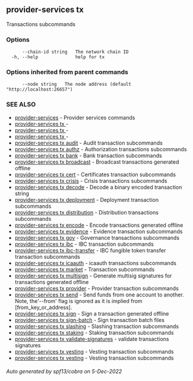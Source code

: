 ## provider-services tx

Transactions subcommands

### Options

```
      --chain-id string   The network chain ID
  -h, --help              help for tx
```

### Options inherited from parent commands

```
      --node string   The node address (default "http://localhost:26657")
```

### SEE ALSO

* [provider-services](provider-services.md)	 - Provider services commands
* [provider-services tx ](provider-services_tx_.md)	 - 
* [provider-services tx ](provider-services_tx_.md)	 - 
* [provider-services tx ](provider-services_tx_.md)	 - 
* [provider-services tx audit](provider-services_tx_audit.md)	 - Audit transaction subcommands
* [provider-services tx authz](provider-services_tx_authz.md)	 - Authorization transactions subcommands
* [provider-services tx bank](provider-services_tx_bank.md)	 - Bank transaction subcommands
* [provider-services tx broadcast](provider-services_tx_broadcast.md)	 - Broadcast transactions generated offline
* [provider-services tx cert](provider-services_tx_cert.md)	 - Certificates transaction subcommands
* [provider-services tx crisis](provider-services_tx_crisis.md)	 - Crisis transactions subcommands
* [provider-services tx decode](provider-services_tx_decode.md)	 - Decode a binary encoded transaction string
* [provider-services tx deployment](provider-services_tx_deployment.md)	 - Deployment transaction subcommands
* [provider-services tx distribution](provider-services_tx_distribution.md)	 - Distribution transactions subcommands
* [provider-services tx encode](provider-services_tx_encode.md)	 - Encode transactions generated offline
* [provider-services tx evidence](provider-services_tx_evidence.md)	 - Evidence transaction subcommands
* [provider-services tx gov](provider-services_tx_gov.md)	 - Governance transactions subcommands
* [provider-services tx ibc](provider-services_tx_ibc.md)	 - IBC transaction subcommands
* [provider-services tx ibc-transfer](provider-services_tx_ibc-transfer.md)	 - IBC fungible token transfer transaction subcommands
* [provider-services tx icaauth](provider-services_tx_icaauth.md)	 - icaauth transactions subcommands
* [provider-services tx market](provider-services_tx_market.md)	 - Transaction subcommands
* [provider-services tx multisign](provider-services_tx_multisign.md)	 - Generate multisig signatures for transactions generated offline
* [provider-services tx provider](provider-services_tx_provider.md)	 - Provider transaction subcommands
* [provider-services tx send](provider-services_tx_send.md)	 - Send funds from one account to another. Note, the'--from' flag is
ignored as it is implied from [from_key_or_address].
* [provider-services tx sign](provider-services_tx_sign.md)	 - Sign a transaction generated offline
* [provider-services tx sign-batch](provider-services_tx_sign-batch.md)	 - Sign transaction batch files
* [provider-services tx slashing](provider-services_tx_slashing.md)	 - Slashing transaction subcommands
* [provider-services tx staking](provider-services_tx_staking.md)	 - Staking transaction subcommands
* [provider-services tx validate-signatures](provider-services_tx_validate-signatures.md)	 - validate transactions signatures
* [provider-services tx vesting](provider-services_tx_vesting.md)	 - Vesting transaction subcommands
* [provider-services tx vesting](provider-services_tx_vesting.md)	 - Vesting transaction subcommands

###### Auto generated by spf13/cobra on 5-Dec-2022
